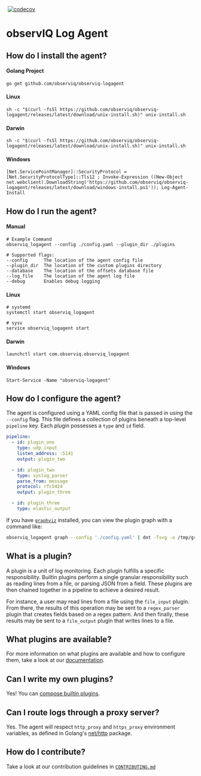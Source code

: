 [![<observIQ>](https://circleci.com/gh/observIQ/observiq-logagent.svg?style=shield&circle-token=980a514f9dc5a48ac2b8e61a4cdb7555ea5646ca)](https://app.circleci.com/pipelines/github/observIQ/observiq-logagent)
[![codecov](https://codecov.io/gh/observIQ/observiq-logagent/branch/master/graph/badge.svg?token=i50h3UFXLg)](https://codecov.io/gh/observIQ/observiq-logagent)

# observIQ Log Agent

## How do I install the agent?
#### Golang Project
```shell
go get github.com/observiq/observiq-logagent
```
#### Linux
```shell
sh -c "$(curl -fsSl https://github.com/observiq/observiq-logagent/releases/latest/download/unix-install.sh)" unix-install.sh
```
#### Darwin
```shell
sh -c "$(curl -fsSl https://github.com/observiq/observiq-logagent/releases/latest/download/unix-install.sh)" unix-install.sh
```
#### Windows
```pwsh
[Net.ServicePointManager]::SecurityProtocol = [Net.SecurityProtocolType]::Tls12 ; Invoke-Expression ((New-Object net.webclient).DownloadString('https://github.com/observiq/observiq-logagent/releases/latest/download/windows-install.ps1')); Log-Agent-Install
```

## How do I run the agent?
#### Manual
```shell
# Example Command
observiq_logagent --config ./config.yaml --plugin_dir ./plugins

# Supported flags:
--config      The location of the agent config file
--plugin_dir  The location of the custom plugins directory
--database    The location of the offsets database file
--log_file    The location of the agent log file
--debug       Enables debug logging
```
#### Linux
```shell
# systemd
systemctl start observiq_logagent

# sysv
service observiq_logagent start
```
#### Darwin
```shell
launchctl start com.observiq.observiq_logagent
```
#### Windows
```pwsh
Start-Service -Name "observiq-logagent"
```

## How do I configure the agent?
The agent is configured using a YAML config file that is passed in using the `--config` flag. This file defines a collection of plugins beneath a top-level `pipeline` key. Each plugin possesses a `type` and `id` field.

```yaml
pipeline:
  - id: plugin_one
    type: udp_input
    listen_address: :5141
    output: plugin_two

  - id: plugin_two
    type: syslog_parser
    parse_from: message
    protocol: rfc5424
    output: plugin_three

  - id: plugin_three
    type: elastic_output
```

If you have [`graphviz`](https://graphviz.org/) installed, you can view the plugin graph with a command like:
```bash
observiq_logagent graph --config './config.yaml' | dot -Tsvg -o /tmp/graph.svg && open /tmp/graph.svg
```

## What is a plugin?
A plugin is a unit of log monitoring. Each plugin fulfills a specific responsibility. Builtin plugins perform a single granular responsibility such as reading lines from a file, or parsing JSON from a field. These plugins are then chained together in a pipeline to achieve a desired result.

For instance, a user may read lines from a file using the `file_input` plugin. From there, the results of this operation may be sent to a `regex_parser` plugin that creates fields based on a regex pattern. And then finally, these results may be sent to a `file_output` plugin that writes lines to a file.

## What plugins are available?
For more information on what plugins are available and how to configure them, take a look at our [documentation](/docs/README.md).

## Can I write my own plugins?
Yes! You can [compose builtin plugins](/docs/plugins.md).

## Can I route logs through a proxy server?
Yes. The agent will respect `http_proxy` and `https_proxy` environment variables, as defined in Golang's [net/http](https://golang.org/pkg/net/http/#ProxyFromEnvironment) package.

## How do I contribute?
Take a look at our contribution guidelines in [`CONTRIBUTING.md`](./CONTRIBUTING.md)
